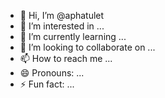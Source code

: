 - 👋 Hi, I’m @aphatulet
- 👀 I’m interested in ...
- 🌱 I’m currently learning ...
- 💞️ I’m looking to collaborate on ...
- 📫 How to reach me ...
- 😄 Pronouns: ...
- ⚡ Fun fact: ...

<!---
aphatulet/aphatulet is a ✨ special ✨ repository because its `README.md` (this file) appears on your GitHub profile.
You can click the Preview link to take a look at your changes.
--->
